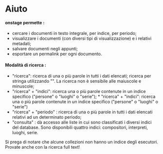 # Aiuto
#### onstage permette :

* cercare i documenti in testo integrale, per indice, per periodo;
* visualizzare i documenti (con diversi tipi di visualizzazione) e i relativi metadati;
* salvare documenti negli appunti;
* esportare un permalink per ogni documento.

#### Modalità di ricerca :

* "ricerca": ricerca di una o più parole in tutti i dati elencati; ricerca per stringa utilizzando "". La ricerca non è sensibile alle maiuscole e minuscole;
* "ricerca" + "indici": ricerca una o più parole contenute in un indice specifico ("persone" o "luoghi" o "serie"); * "ricerca" + "indici": ricerca una o più parole contenute in un indice specifico ("persone" o "luoghi" o "serie")
* "ricerca" + "periodo" : ricerca di una o più parole in tutti i dati elencati relativi ad un determinato periodo;
* "consulta" : dà accesso alle liste in cui sono classificati i diversi indici del database. Sono disponibili quattro indici: compositori, interpreti, luoghi, serie.

Si prega di notare che alcune collezioni non hanno un indice degli esecutori. Provate anche con la ricerca full text!
